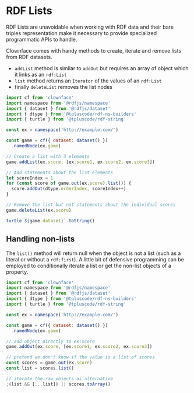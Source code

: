 # RDF Lists

RDF Lists are unavoidable when working with RDF data and their bare triples representation make it necessary to provide specialized programmatic APIs to handle.

Clownface comes with handy methods to create, iterate and remove lists from RDF datasets.

- `addList` method is similar to `addOut` but requires an array of object which it links as an `rdf:List`
- `list` method returns an `Iterator` of the values of an `rdf:List`
- finally `deleteList` removes the list nodes

<run-kit>

```js
import cf from 'clownface'
import namespace from '@rdfjs/namespace'
import { dataset } from '@rdfjs/dataset'
import { dtype } from '@tpluscode/rdf-ns-builders'
import { turtle } from '@tpluscode/rdf-string'

const ex = namespace('http://example.com/')

const game = cf({ dataset: dataset() })
  .namedNode(ex.game)

// Create a list with 3 elements 
game.addList(ex.score, [ex.score1, ex.score2, ex.score3])

// Add statements about the list elements
let scoreIndex = 1
for (const score of game.out(ex.score).list()) {
  score.addOut(dtype.orderIndex, scoreIndex++)
}

// Remove the list but not statements about the individual scores
game.deleteList(ex.score)

turtle`${game.dataset}`.toString()
```

</run-kit>

## Handling non-lists

The `list()` method will return null when the object is not a list (such as a literal or without a `rdf:first`). A little bit of defensive programming can be employed to conditionally iterate a list or get the non-list objects of a property.

<run-kit>

```js
import cf from 'clownface'
import namespace from '@rdfjs/namespace'
import { dataset } from '@rdfjs/dataset'
import { dtype } from '@tpluscode/rdf-ns-builders'
import { turtle } from '@tpluscode/rdf-string'

const ex = namespace('http://example.com/')

const game = cf({ dataset: dataset() })
  .namedNode(ex.game)

// add object directly to ex:score
game.addOut(ex.score, [ex.score1, ex.score2, ex.score3])

// pretend we don't know if the value is a list of scores
const scores = game.out(ex.score)
const list = scores.list()

// iterate the raw objects as alternative
;(list && [...list]) || scores.toArray() 
```

</run-kit>
